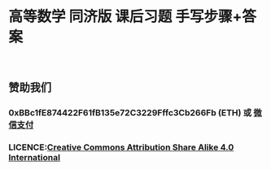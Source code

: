 # 高等数学 同济版 课后习题 手写步骤+答案

<br>

## 赞助我们
### 0xBBc1fE874422F61fB135e72C3229Fffc3Cb266Fb (ETH) 或 [微信支付](https://yanbo.tech/post/support/)

### LICENCE:[Creative Commons Attribution Share Alike 4.0 International](https://creativecommons.org/licenses/by-sa/4.0/deed.zh)

